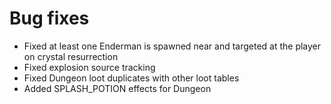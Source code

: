 # Bug fixes
* Fixed at least one Enderman is spawned near and targeted at the player on crystal resurrection
* Fixed explosion source tracking
* Fixed Dungeon loot duplicates with other loot tables
* Added SPLASH_POTION effects for Dungeon
